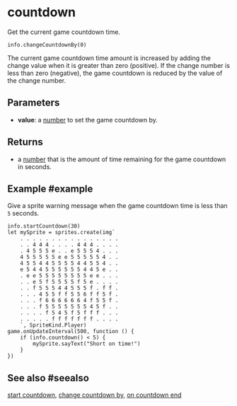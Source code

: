 # countdown

Get the current game countdown time.

```sig
info.changeCountdownBy(0)
```

The current game countdown time amount is increased by adding the change value when it is greater than zero (positive). If the change number is less than zero (negative), the game countdown is reduced by the value of the change number.

## Parameters

* **value**: a [number](/types/number) to set the game countdown by.

## Returns

* a [number](/types/number) that is the amount of time remaining for the game countdown in seconds.

## Example #example

Give a sprite warning message when the game countdown time is less than `5` seconds.

```blocks
info.startCountdown(30)
let mySprite = sprites.create(img`
    . . . . . . . . . . . . . . . . 
    . . 4 4 4 . . . . 4 4 4 . . . . 
    . 4 5 5 5 e . . e 5 5 5 4 . . . 
    4 5 5 5 5 5 e e 5 5 5 5 5 4 . . 
    4 5 5 4 4 5 5 5 5 4 4 5 5 4 . . 
    e 5 4 4 5 5 5 5 5 5 4 4 5 e . . 
    . e e 5 5 5 5 5 5 5 5 e e . . . 
    . . e 5 f 5 5 5 5 f 5 e . . . . 
    . . f 5 5 5 4 4 5 5 5 f . f f . 
    . . . 4 5 5 f f 5 5 6 f f 5 f . 
    . . . f 6 6 6 6 6 6 4 f 5 5 f . 
    . . . f 5 5 5 5 5 5 5 4 5 f . . 
    . . . . f 5 4 5 f 5 f f f . . . 
    . . . . . f f f f f f f . . . . 
    `, SpriteKind.Player)
game.onUpdateInterval(500, function () {
    if (info.countdown() < 5) {
        mySprite.sayText("Short on time!")
    }
})
```

## See also #seealso

[start countdown](/reference/info/start-countdown),
[change countdown by](/reference/info/change-countdown-by),
[on countdown end](/reference/info/on-countdown-end)